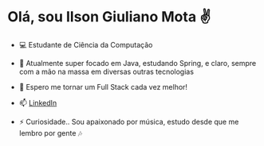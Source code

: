# Olá, sou Ilson Giuliano Mota ✌

- 💻 Estudante de Ciência da Computação

- 🌱 Atualmente super focado em Java, estudando Spring, e claro, sempre com a mão na massa em diversas outras tecnologias

- 🚀 Espero me tornar um Full Stack cada vez melhor!

- 📫 [LinkedIn](https://www.linkedin.com/in/ilsongiuliano/)

- ⚡ Curiosidade.. Sou apaixonado por música, estudo desde que me lembro por gente 🎶
